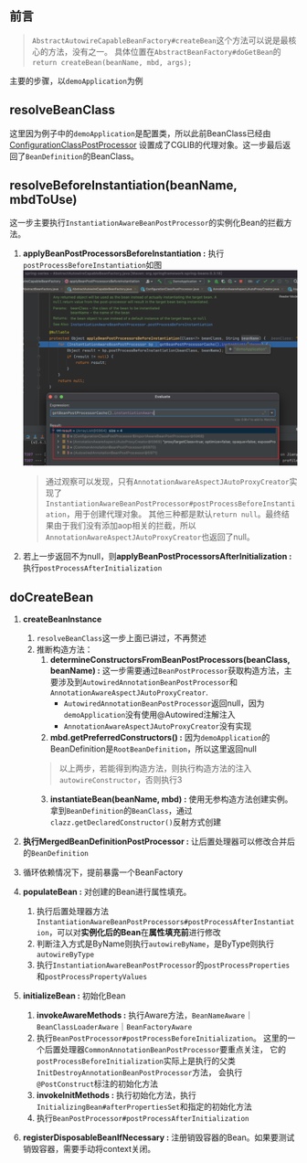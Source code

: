 ## 前言
>`AbstractAutowireCapableBeanFactory#createBean`这个方法可以说是最核心的方法，没有之一。
具体位置在`AbstractBeanFactory#doGetBean`的`return createBean(beanName, mbd, args);`


主要的步骤，以`demoApplication`为例

## resolveBeanClass
这里因为例子中的`demoApplication`是配置类，所以此前BeanClass已经由[ConfigurationClassPostProcessor](/md/source_code/spring/后置处理器/ConfigurationClassPostProcessor/ConfigurationClassPostProcessor.md)
设置成了CGLIB的代理对象。这一步最后返回了`BeanDefinition`的BeanClass。

## resolveBeforeInstantiation(beanName, mbdToUse)
这一步主要执行`InstantiationAwareBeanPostProcessor`的实例化Bean的拦截方法。

1. **applyBeanPostProcessorsBeforeInstantiation :** 执行`postProcessBeforeInstantiation`如图
   ![img.png](4种InstantiationAwareBeanPostProcessor.png)
   >通过观察可以发现，只有`AnnotationAwareAspectJAutoProxyCreator`实现了`InstantiationAwareBeanPostProcessor#postProcessBeforeInstantiation`，用于创建代理对象。
   其他三种都是默认`return null`。最终结果由于我们没有添加aop相关的拦截，所以`AnnotationAwareAspectJAutoProxyCreator`也返回了null。
2. 若上一步返回不为null，则**applyBeanPostProcessorsAfterInitialization :** 执行`postProcessAfterInitialization`

## doCreateBean
1. **createBeanInstance**
   1. `resolveBeanClass`这一步上面已讲过，不再赘述
   2. 推断构造方法：
      1. **determineConstructorsFromBeanPostProcessors(beanClass, beanName) :** 这一步需要通过`BeanPostProcessor`获取构造方法，主要涉及到`AutowiredAnnotationBeanPostProcessor`和`AnnotationAwareAspectJAutoProxyCreator`.
         * `AutowiredAnnotationBeanPostProcessor`返回null，因为`demoApplication`没有使用@Autowired注解注入
         * `AnnotationAwareAspectJAutoProxyCreator`没有实现
      2. **mbd.getPreferredConstructors() :** 因为`demoApplication`的BeanDefinition是`RootBeanDefinition`，所以这里返回null
      >以上两步，若能得到构造方法，则执行构造方法的注入`autowireConstructor`，否则执行3
      3. **instantiateBean(beanName, mbd) :** 使用无参构造方法创建实例。拿到`BeanDefinition`的`BeanClass`，通过`clazz.getDeclaredConstructor()`反射方式创建
   
2. **执行MergedBeanDefinitionPostProcessor :** 让后置处理器可以修改合并后的`BeanDefinition`
3. 循环依赖情况下，提前暴露一个BeanFactory
4. **populateBean :** 对创建的Bean进行属性填充。
   1. 执行后置处理器方法`InstantiationAwareBeanPostProcessors#postProcessAfterInstantiation`，可以对**实例化后的Bean**在**属性填充前**进行修改
   2. 判断注入方式是ByName则执行`autowireByName`，是ByType则执行`autowireByType`
   3. 执行`InstantiationAwareBeanPostProcessor`的`postProcessProperties`和`postProcessPropertyValues`
5. **initializeBean :** 初始化Bean
   1. **invokeAwareMethods :** 执行Aware方法，`BeanNameAware`｜`BeanClassLoaderAware`｜`BeanFactoryAware`
   2. 执行`BeanPostProcessor#postProcessBeforeInitialization`。
      这里的一个后置处理器`CommonAnnotationBeanPostProcessor`要重点关注，
      它的`postProcessBeforeInitialization`实际上是执行的父类`InitDestroyAnnotationBeanPostProcessor`方法，
      会执行`@PostConstruct`标注的初始化方法
   3. **invokeInitMethods :** 执行初始化方法，执行`InitializingBean#afterPropertiesSet`和指定的初始化方法
   4. 执行`BeanPostProcessor#postProcessAfterInitialization`
5. **registerDisposableBeanIfNecessary :** 注册销毁容器的Bean。如果要测试销毁容器，需要手动将context关闭。